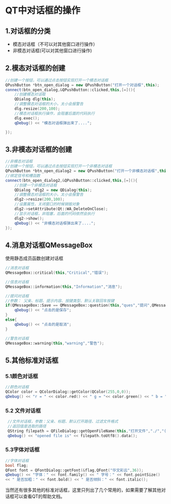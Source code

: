 # QT中对话框的操作

## 1.对话框的分类

- 模态对话框（不可以对其他窗口进行操作）
- 非模态对话框(可以对其他窗口进行操作)

## 2.模态对话框的创建

```cpp
//创建一个按钮，可以通过点击按钮实现打开一个模态对话框
QPushButton *btn_open_dialog = new QPushButton("打开一个对话框",this);
connect(btn_open_dialog,&QPushButton::clicked,this,[=](){
    //创建模态对话框
    QDialog dlg(this);
    //调整模态对话框的大小，太小会报警告
    dlg.resize(200,100);
    //模态对话框执行操作，会阻塞后面的代码执行
    dlg.exec();
    qDebug() << "模态对话框弹出来了....";

});
```

## 3.非模态对话框的创建

```cpp
//非模态对话框
//创建一个按钮，可以通过点击按钮实现打开一个非模态对话框
QPushButton *btn_open_dialog2 = new QPushButton("打开一个非模态对话框",this);
//绑定信号和槽函数
connect(btn_open_dialog2,&QPushButton::clicked,this,[=](){
    //创建一个非模态对话框
    QDialog *dlg2 = new QDialog(this);
    //调整模态对话框的大小，太小会报警告
    dlg2->resize(200,100);
    //设置属性，关闭窗口的时候销毁对象
    dlg2->setAttribute(Qt::WA_DeleteOnClose);
    //显示对话框，非阻塞，后面的代码依然会执行
    dlg2->show();
    qDebug() << "非模态对话框弹出来了....";
});
```

## 4.消息对话框QMessageBox

使用静态成员函数创建对话框

```cpp
//消息对话框
QMessageBox::critical(this,"Critical","错误");

//信息对话框
QMessageBox::information(this,"Information","消息");

//提问对话框
//参数： 父亲、标题、提示内容、按键类型、默认关联回车按键
if(QMessageBox::Save == QMessageBox::question(this,"ques","提问",QMessageBox::Save|QMessageBox::Cancel,QMessageBox::Save)){
    qDebug() << "点击的是保存";
}
else{
    qDebug() << "点击的是取消";
}

//警告对话框
QMessageBox::warning(this,"warning","警告");
```

## 5.其他标准对话框

### 5.1颜色对话框

```cpp
//颜色对话框
QColor color = QColorDialog::getColor(QColor(255,0,0));
qDebug() << "r = " << color.red() << " g = "<< color.green() << " b = " << color.blue();

```

### 5.2 文件对话框

```cpp
 //文件对话框，参数：父亲、标题、默认打开路径、过滤文件格式
 //返回值是选取的路径
 QString filepath = QFileDialog::getOpenFileName(this,"打开文件","./","(*).txt");
 qDebug() << "opened file is" << filepath.toUtf8().data();
```

### 5.3字体对话框

```cpp
//字体对话框
bool flag;
QFont font = QFontDialog::getFont(&flag,QFont("华文彩云",36));
qDebug() << "字体：" << font.family() << " 字号：" << font.pointSize()
<< " 是否加粗：" << font.bold() << " 是否倾斜：" << font.italic();
```

当然还有很多其他的标准对话框，这里只列出了几个常用的，如果需要了解其他对话框可以查看QT的帮助文档。

